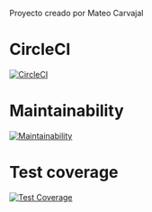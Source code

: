 Proyecto creado por Mateo Carvajal

# CircleCI
[![CircleCI](https://dl.circleci.com/status-badge/img/gh/um-computacion-tm/ajedrez-2024-Mateo-Carvajal/tree/main.svg?style=svg)](https://dl.circleci.com/status-badge/redirect/gh/um-computacion-tm/ajedrez-2024-Mateo-Carvajal/tree/main)

# Maintainability
[![Maintainability](https://api.codeclimate.com/v1/badges/f217e9d09736104fcae8/maintainability)](https://codeclimate.com/github/um-computacion-tm/ajedrez-2024-Mateo-Carvajal/maintainability)

# Test coverage
[![Test Coverage](https://api.codeclimate.com/v1/badges/f217e9d09736104fcae8/test_coverage)](https://codeclimate.com/github/um-computacion-tm/ajedrez-2024-Mateo-Carvajal/test_coverage)